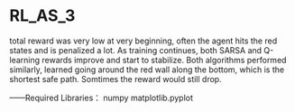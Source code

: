 # RL_AS_3

total reward was very low at very beginning, often the agent hits the red states and is penalized a lot.
As training continues, both SARSA and Q-learning rewards improve and start to stabilize.
Both algorithms performed similarly, learned going around the red wall along the bottom, which is the shortest safe path. Somtimes the reward would still drop.

——Required Libraries：
numpy
matplotlib.pyplot
